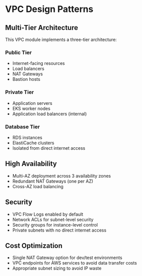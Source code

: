 # VPC Design Patterns

## Multi-Tier Architecture

This VPC module implements a three-tier architecture:

### Public Tier
- Internet-facing resources
- Load balancers
- NAT Gateways
- Bastion hosts

### Private Tier
- Application servers
- EKS worker nodes
- Application load balancers (internal)

### Database Tier
- RDS instances
- ElastiCache clusters
- Isolated from direct internet access

## High Availability

- Multi-AZ deployment across 3 availability zones
- Redundant NAT Gateways (one per AZ)
- Cross-AZ load balancing

## Security

- VPC Flow Logs enabled by default
- Network ACLs for subnet-level security
- Security groups for instance-level control
- Private subnets with no direct internet access

## Cost Optimization

- Single NAT Gateway option for dev/test environments
- VPC endpoints for AWS services to avoid data transfer costs
- Appropriate subnet sizing to avoid IP waste

